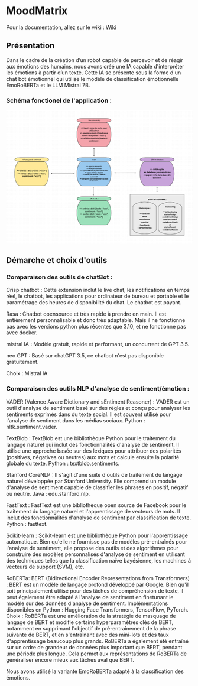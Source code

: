 # MoodMatrix

Pour la documentation, allez sur le wiki : [Wiki](https://github.com/data-IA-2023/MoodMatrix/wiki/Accueil)

## Présentation

Dans le cadre de la création d’un robot capable de percevoir et de réagir aux émotions des humains, nous avons créé une IA capable d'interpréter les émotions à partir d’un texte.
Cette IA se présente sous la forme d'un chat bot émotionnel qui utilise le modèle de classification émotionnelle EmoRoBERTa et le LLM Mistral 7B.

### Schéma fonctionel de l'application :
![](https://github.com/data-IA-2023/MoodMatrix/blob/main/ressource/moodMatrix.png?raw=true)

## Démarche et choix d'outils

### Comparaison des outils de chatBot :

Crisp chatbot : Cette extension inclut le live chat, les notifications en temps réel, le chatbot, les applications pour ordinateur de bureau et portable et le paramétrage des heures de disponibilité du chat. Le chatbot est payant.

Rasa : Chatbot opensource et très rapide à prendre en main. Il est entièrement personnalisable et donc très adaptable. Mais il ne fonctionne pas avec les versions python plus récentes que 3.10, et ne fonctionne pas avec docker.

mistral IA : Modèle gratuit, rapide et performant, un concurrent de GPT 3.5.

neo GPT : Basé sur chatGPT 3.5, ce chatbot n'est pas disponible gratuitement.

Choix : Mistral IA

### Comparaison des outils NLP d'analyse de sentiment/émotion :

VADER (Valence Aware Dictionary and sEntiment Reasoner) : VADER est un outil d'analyse de sentiment basé sur des règles et conçu pour analyser les sentiments exprimés dans du texte social. Il est souvent utilisé pour l'analyse de sentiment dans les médias sociaux. Python : nltk.sentiment.vader.

TextBlob : TextBlob est une bibliothèque Python pour le traitement du langage naturel qui inclut des fonctionnalités d'analyse de sentiment. Il utilise une approche basée sur des lexiques pour attribuer des polarités (positives, négatives ou neutres) aux mots et calcule ensuite la polarité globale du texte. Python : textblob.sentiments.

Stanford CoreNLP : Il s'agit d'une suite d'outils de traitement du langage naturel développée par Stanford University. Elle comprend un module d'analyse de sentiment capable de classifier les phrases en positif, négatif ou neutre. Java : edu.stanford.nlp.

FastText : FastText est une bibliothèque open source de Facebook pour le traitement du langage naturel et l'apprentissage de vecteurs de mots. Il inclut des fonctionnalités d'analyse de sentiment par classification de texte. Python : fasttext.

Scikit-learn : Scikit-learn est une bibliothèque Python pour l'apprentissage automatique. Bien qu'elle ne fournisse pas de modèles pré-entraînés pour l'analyse de sentiment, elle propose des outils et des algorithmes pour construire des modèles personnalisés d'analyse de sentiment en utilisant des techniques telles que la classification naïve bayésienne, les machines à vecteurs de support (SVM), etc.

RoBERTa: BERT (Bidirectional Encoder Representations from Transformers) : BERT est un modèle de langage profond développé par Google. Bien qu'il soit principalement utilisé pour des tâches de compréhension de texte, il peut également être adapté à l'analyse de sentiment en finetunant le modèle sur des données d'analyse de sentiment. Implémentations disponibles en Python : Hugging Face Transformers, TensorFlow, PyTorch. 
Choix : RoBERTa est une amélioration de la stratégie de masquage de langage de BERT et modifie certains hyperparamètres clés de BERT, notamment en supprimant l'objectif de pré-entraînement de la phrase suivante de BERT, et en s'entraînant avec des mini-lots et des taux d'apprentissage beaucoup plus grands. RoBERTa a également été entraîné sur un ordre de grandeur de données plus important que BERT, pendant une période plus longue. Cela permet aux représentations de RoBERTa de généraliser encore mieux aux tâches aval que BERT.

Nous avons utilisé la variante EmoRoBERTa adapté à la classification des émotions.
